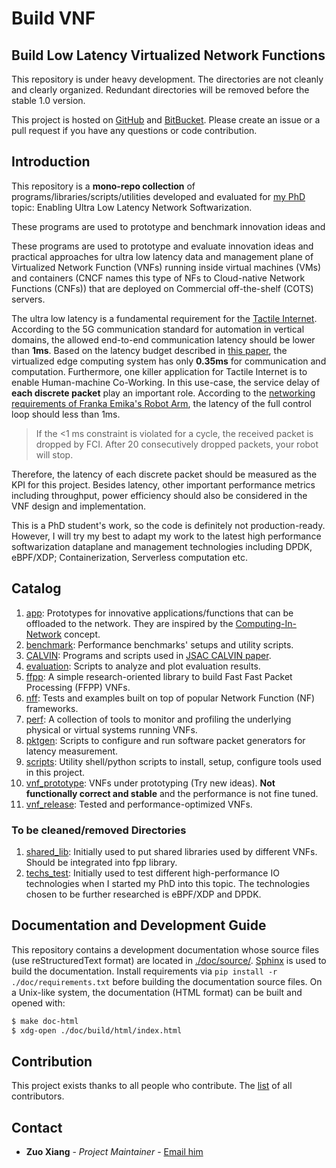 # Build VNF #

## Build Low Latency Virtualized Network Functions ##

This repository is under heavy development.
The directories are not cleanly and clearly organized.
Redundant directories will be removed before the stable 1.0 version.

This project is hosted on [GitHub](https://github.com/stevelorenz/build-vnf) and [BitBucket](https://bitbucket.org/comnets/build-vnf/src/master/). 
Please create an issue or a pull request if you have any questions or code contribution.

## Introduction ##

This repository is a **mono-repo collection** of programs/libraries/scripts/utilities developed and evaluated for
[my PhD](https://cn.ifn.et.tu-dresden.de/chair/staff/zuo-xiang/) topic: Enabling Ultra Low Latency Network Softwarization.

These programs are used to prototype and benchmark innovation ideas and

These programs are used to prototype and evaluate innovation ideas and practical approaches for ultra low latency data
and management plane of Virtualized Network Function (VNFs) running inside virtual machines (VMs) and containers (CNCF
names this type of NFs to Cloud-native Network Functions (CNFs)) that are deployed on Commercial off-the-shelf (COTS) servers.

The ultra low latency is a fundamental requirement for the [Tactile Internet](https://www.telekom.com/en/company/details/tactile-internet-563646).
According to the 5G communication standard for automation in vertical domains, the allowed end-to-end communication
latency should be lower than **1ms**.
Based on the latency budget described in [this paper](https://ieeexplore.ieee.org/abstract/document/8672612), the
virtualized edge computing system has only **0.35ms** for communication and computation.
Furthermore, one killer application for Tactile Internet is to enable Human-machine Co-Working.
In this use-case, the service delay of **each discrete packet** play an important role.
According to the [networking requirements of Franka Emika's Robot Arm](https://frankaemika.github.io/docs/requirements.html#network),
the latency of the full control loop should less than 1ms.

> If the <1 ms constraint is violated for a cycle, the received packet is dropped by FCI. After 20 consecutively dropped packets, your robot will stop.

Therefore, the latency of each discrete packet should be measured as the KPI for this project.
Besides latency, other important performance metrics including throughput, power efficiency should also be considered in
the VNF design and implementation.

This is a PhD student's work, so the code is definitely not production-ready.
However, I will try my best to adapt my work to the latest high performance softwarization dataplane and management
technologies including DPDK, eBPF/XDP; Containerization, Serverless computation etc.

## Catalog ##

1.  [app](./app/): Prototypes for innovative applications/functions that can be offloaded to the network.
    They are inspired by the [Computing-In-Network](https://irtf.org/coinrg) concept.
1.  [benchmark](./benchmark/): Performance benchmarks' setups and utility scripts.
1.  [CALVIN](./CALVIN/): Programs and scripts used in [JSAC CALVIN paper](https://ieeexplore.ieee.org/abstract/document/8672612).
1.  [evaluation](./evaluation/): Scripts to analyze and plot evaluation results.
1.  [ffpp](./ffpp): A simple research-oriented library to build Fast Fast Packet Processing (FFPP) VNFs.
1.  [nff](./nff/): Tests and examples built on top of popular Network Function (NF) frameworks.
1.  [perf](./perf/): A collection of tools to monitor and profiling the underlying physical or virtual systems running VNFs.
1.  [pktgen](./pktgen/): Scripts to configure and run software packet generators for latency measurement.
1.  [scripts](./scripts/): Utility shell/python scripts to install, setup, configure tools used in this project.
1.  [vnf_prototype](./vnf_prototype/): VNFs under prototyping (Try new ideas).
    **Not functionally correct and stable** and the performance is not fine tuned.
1.  [vnf_release](./vnf_release/): Tested and performance-optimized VNFs.


### To be cleaned/removed Directories ###

1.  [shared_lib](./shared_lib/): Initially used to put shared libraries used by different VNFs. Should be integrated
    into fpp library.
1.  [techs_test](./techs_test/): Initially used to test different high-performance IO technologies when I started my PhD
    into this topic. The technologies chosen to be further researched is eBPF/XDP and DPDK.

## Documentation and Development Guide ##

This repository contains a development documentation whose source files (use reStructuredText format) are located in
[./doc/source/](./doc/source/). [Sphinx](http://www.sphinx-doc.org/en/master/) is used to build the documentation.
Install requirements via `pip install -r ./doc/requirements.txt` before building the documentation source files.
On a Unix-like system, the documentation (HTML format) can be built and opened with:

```bash
$ make doc-html
$ xdg-open ./doc/build/html/index.html
```

## Contribution ##

This project exists thanks to all people who contribute.
The [list](./CONTRIBUTORS) of all contributors.

## Contact ##

* **Zuo Xiang** - *Project Maintainer* - [Email him]((mailto:xianglinks@gmail.com?subject=[GitHub]%20Build%20VNF%20Issue))
